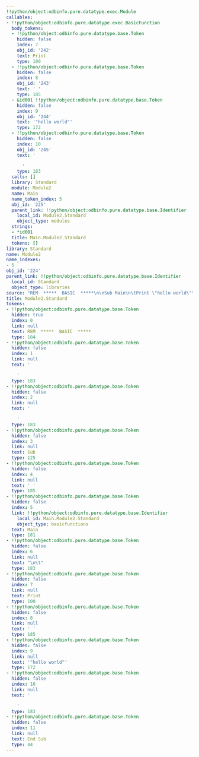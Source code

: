 ```yaml
---
!!python/object:odbinfo.pure.datatype.exec.Module
callables:
- !!python/object:odbinfo.pure.datatype.exec.BasicFunction
  body_tokens:
  - !!python/object:odbinfo.pure.datatype.base.Token
    hidden: false
    index: 7
    obj_id: '242'
    text: Print
    type: 100
  - !!python/object:odbinfo.pure.datatype.base.Token
    hidden: false
    index: 8
    obj_id: '243'
    text: ' '
    type: 185
  - &id001 !!python/object:odbinfo.pure.datatype.base.Token
    hidden: false
    index: 9
    obj_id: '244'
    text: '"hello world"'
    type: 172
  - !!python/object:odbinfo.pure.datatype.base.Token
    hidden: false
    index: 10
    obj_id: '245'
    text: '

      '
    type: 183
  calls: []
  library: Standard
  module: Module2
  name: Main
  name_token_index: 5
  obj_id: '225'
  parent_link: !!python/object:odbinfo.pure.datatype.base.Identifier
    local_id: Module2.Standard
    object_type: modules
  strings:
  - *id001
  title: Main.Module2.Standard
  tokens: []
library: Standard
name: Module2
name_indexes:
- 5
obj_id: '224'
parent_link: !!python/object:odbinfo.pure.datatype.base.Identifier
  local_id: Standard
  object_type: libraries
source: "REM  *****  BASIC  *****\n\nSub Main\n\tPrint \"hello world\"\nEnd Sub"
title: Module2.Standard
tokens:
- !!python/object:odbinfo.pure.datatype.base.Token
  hidden: true
  index: 0
  link: null
  text: REM  *****  BASIC  *****
  type: 184
- !!python/object:odbinfo.pure.datatype.base.Token
  hidden: false
  index: 1
  link: null
  text: '

    '
  type: 183
- !!python/object:odbinfo.pure.datatype.base.Token
  hidden: false
  index: 2
  link: null
  text: '

    '
  type: 183
- !!python/object:odbinfo.pure.datatype.base.Token
  hidden: false
  index: 3
  link: null
  text: Sub
  type: 125
- !!python/object:odbinfo.pure.datatype.base.Token
  hidden: false
  index: 4
  link: null
  text: ' '
  type: 185
- !!python/object:odbinfo.pure.datatype.base.Token
  hidden: false
  index: 5
  link: !!python/object:odbinfo.pure.datatype.base.Identifier
    local_id: Main.Module2.Standard
    object_type: basicfunctions
  text: Main
  type: 181
- !!python/object:odbinfo.pure.datatype.base.Token
  hidden: false
  index: 6
  link: null
  text: "\n\t"
  type: 183
- !!python/object:odbinfo.pure.datatype.base.Token
  hidden: false
  index: 7
  link: null
  text: Print
  type: 100
- !!python/object:odbinfo.pure.datatype.base.Token
  hidden: false
  index: 8
  link: null
  text: ' '
  type: 185
- !!python/object:odbinfo.pure.datatype.base.Token
  hidden: false
  index: 9
  link: null
  text: '"hello world"'
  type: 172
- !!python/object:odbinfo.pure.datatype.base.Token
  hidden: false
  index: 10
  link: null
  text: '

    '
  type: 183
- !!python/object:odbinfo.pure.datatype.base.Token
  hidden: false
  index: 11
  link: null
  text: End Sub
  type: 44
---
```

